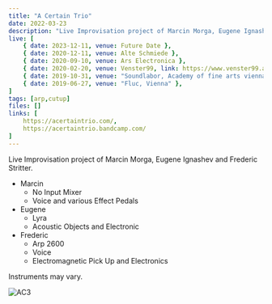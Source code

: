 ```yaml
---
title: "A Certain Trio"
date: 2022-03-23
description: "Live Improvisation project of Marcin Morga, Eugene Ignashev and Frederic Stritter"
live: [
    { date: 2023-12-11, venue: Future Date },
    { date: 2020-12-11, venue: Alte Schmiede },
    { date: 2020-09-10, venue: Ars Electronica },
    { date: 2020-02-20, venue: Venster99, link: https://www.venster99.at/ },
    { date: 2019-10-31, venue: "Soundlabor, Academy of fine arts vienna" },
    { date: 2019-06-27, venue: "Fluc, Vienna" },
]
tags: [arp,cutup]
files: []
links: [
    https://acertaintrio.com/,
    https://acertaintrio.bandcamp.com/
]
---
```

Live Improvisation project of Marcin Morga, Eugene Ignashev and Frederic Stritter.

- Marcin
    - No Input Mixer
    - Voice and various Effect Pedals
- Eugene
    - Lyra
    - Acoustic Objects and Electronic
- Frederic
    - Arp 2600
    - Voice
    - Electromagnetic Pick Up and Electronics

Instruments may vary.

![AC3](a_certain_trio_big.jpg)


